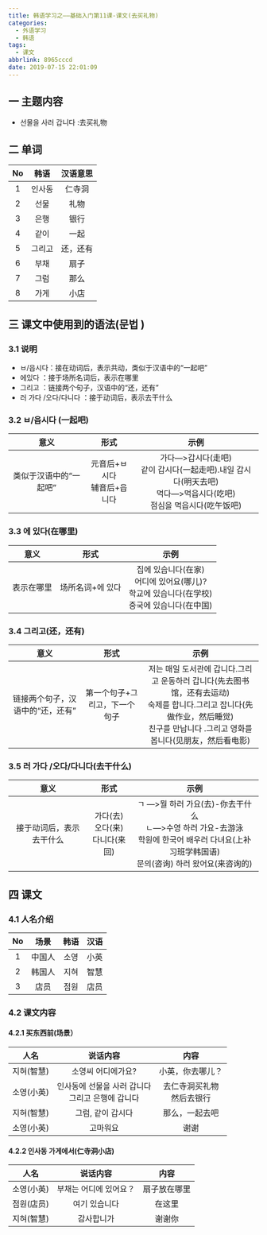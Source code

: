 ```yaml
---
title: 韩语学习之——基础入门第11课-课文(去买礼物)
categories:
  - 外语学习
  - 韩语
tags:
  - 课文
abbrlink: 8965cccd
date: 2019-07-15 22:01:09
---
```

##   一 主题内容

* 선물을 사러 갑니다  :去买礼物

<!--more-->

## 二 单词

|  No  |  韩语  | 汉语意思 |
| :--: | :----: | :------: |
|  1   | 인사동 |  仁寺洞  |
|  2   |  선물  |   礼物   |
|  3   |  은행  |   银行   |
|  4   |  같이  |   一起   |
|  5   | 그리고 | 还，还有 |
|  6   |  부채  |   扇子   |
|  7   |  그럼  |   那么   |
|  8   |  가게  |   小店   |

##  三 课文中使用到的语法(문법 )

### 3.1 说明

* ㅂ/읍시다：接在动词后，表示共动，类似于汉语中的“一起吧”
* 에있다 ：接于场所名词后，表示在哪里
* 그리고 ：链接两个句子，汉语中的“还，还有”
* 러  가다 /오다/다니다 ：接于动词后，表示去干什么

### 3.2 ㅂ/읍시다 (一起吧)

|          意义          |                 形式                 |                             示例                             |
| :--------------------: | :----------------------------------: | :----------------------------------------------------------: |
| 类似于汉语中的“一起吧” | 元音后+ㅂ시다<br>辅音后+읍니다 <br/> | 가다—>갑시다(走吧)<br/>같이 갑시다(一起走吧).내일 갑시다(明天去吧)<br/>먹다—>먹읍시다(吃吧)<br/>점심을 먹읍시다(吃午饭吧)<br/> |

### 3.3 에 있다(在哪里)

|    意义    |       形式       |                             示例                             |
| :--------: | :--------------: | :----------------------------------------------------------: |
| 表示在哪里 | 场所名词+에 있다 | 집에 있습니다(在家)<br/>어디에 있어요(哪儿)?<br/>학교에 있습니다(在学校)<br/>중국에 있습니다(在中国)<br/> |

### 3.4 그리고(还，还有)

|               意义               |             形式              |                             示例                             |
| :------------------------------: | :---------------------------: | :----------------------------------------------------------: |
| 链接两个句子，汉语中的“还，还有” | 第一个句子+그리고，下一个句子 | 저는 매일 도서관에 갑니다.그리고 운동하러 갑니다(先去图书馆，还有去运动)<br/>숙제를 합니다.그리고 잡니다(先做作业，然后睡觉)<br/>친구를 만납니다 .그리고 영화를 봅니다(见朋友，然后看电影) |

### 3.5  러  가다 /오다/다니다(去干什么)

|           意义           |                    形式                     |                             示例                             |
| :----------------------: | :-----------------------------------------: | :----------------------------------------------------------: |
| 接于动词后，表示去干什么 | 가다(去)<br/>오다(来)<br/>다니다(来回)<br/> | ㄱ —>뭘 하러 가요(去)-你去干什么<br/>ㄴ—>수영 하러 가요-去游泳<br/>학원에 한국어 배우러 다녀요(上补习班学韩国语)<br/>문의(咨询) 하러 왔어요(来咨询的)<br/> |

## 四 课文

### 4.1 人名介绍

|  No  |  场景  | 韩语 | 汉语 |
| :--: | :----: | :--: | :--: |
|  1   | 中国人 | 소영 | 小英 |
|  2   | 韩国人 | 지혀 | 智慧 |
|  3   |  店员  | 점원 | 店员 |

### 4.2 课文内容

#### 4.2.1 买东西前(场景）


|    人名    |                       说话内容                       |             内容              |
| :--------: | :--------------------------------------------------: | :---------------------------: |
| 지혀(智慧) |                  소영씨 어디에가요?                  |       小英，你去哪儿？        |
| 소영(小英) | 인사동에 선물을 사러 갑니다<br/>그리고 은행에 갑니다 | 去仁寺洞买礼物<br/>然后去银行 |
| 지혀(智慧) |                  그럼, 같이 갑시다                   |        那么，一起去吧         |
| 소영(小英) |                       고마워요                       |             谢谢              |

#### 4.2.2 인사동 가게에서(仁寺洞小店)

|    人名    |        说话内容        |     内容     |
| :--------: | :--------------------: | :----------: |
| 소영(小英) | 부채는 어디에 있어요？ | 扇子放在哪里 |
| 점원(店员) |     여기 있습니다      |    在这里    |
| 지혀(智慧) |       감사합니가       |    谢谢你    |
